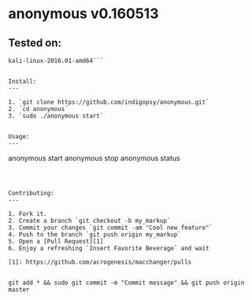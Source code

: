 anonymous v0.160513
==========

Tested on:
---

```backbox-linux-4.5-amd64
kali-linux-2016.01-amd64```


Install:
---

1. `git clone https://github.com/indigopsy/anonymous.git`
2. `cd anonymous`
3. `sudo ./anonymous start`


Usage:
---

```
anonymous start
anonymous stop
anonymous status

```



Contributing:
---

1. Fork it.
2. Create a branch `git checkout -b my_markup`
3. Commit your changes `git commit -am "Cool new feature"`
4. Push to the branch `git push origin my_markup`
5. Open a [Pull Request][1]
6. Enjoy a refreshing `Insert Favorite Beverage` and wait

[1]: https://github.com/acrogenesis/macchanger/pulls


git add * && sudo git commit -m "Commit message" && git push origin master
